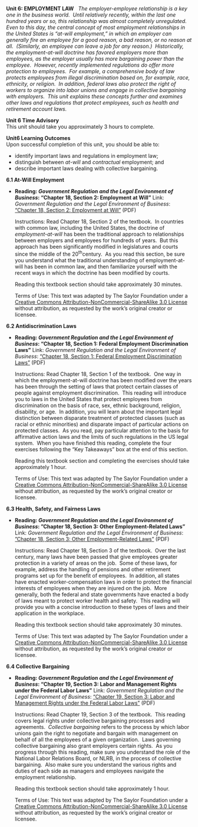 **Unit 6: EMPLOYMENT LAW** <span id="6"></span> 
*The employer-employee relationship is a key one in the business world. 
Until relatively recently, within the last one hundred years or so, this
relationship was almost completely unregulated.  Even to this day, the
central concept of most employment relationships in the United States is
“at-will employment,” in which an employer can generally fire an
employee for a good reason, a bad reason, or no reason at all. 
(Similarly, an employee can leave a job for any reason.)  Historically,
the employment-at-will doctrine has favored employers more than
employees, as the employer usually has more bargaining power than the
employee.  However, recently implemented regulations do offer more
protection to employees.  For example, a comprehensive body of law
protects employees from illegal discrimination based on, for example,
race, ethnicity, or religion.  In addition, federal laws also protect
the right of workers to organize into labor unions and engage in
collective bargaining with employers.  This unit explains these concepts
further and examines other laws and regulations that protect employees,
such as health and retirement account laws.*

**Unit 6 Time Advisory**  
This unit should take you approximately 3 hours to complete.

**Unit6 Learning Outcomes**  
Upon successful completion of this unit, you should be able to:  
-   identify important laws and regulations in employment law;
-   distinguish between *at-will* and *contractual* employment; and
-   describe important laws dealing with collective bargaining.

**6.1 At-Will Employment** <span id="6.1"></span> 
-   **Reading: *Government Regulation and the Legal Environment of
    Business*: “Chapter 18, Section 2: Employment at Will”**
    Link: *Government Regulation and the Legal Environment of Business*:
    [“Chapter 18, Section 2: Employment at
    Will”](https://resources.saylor.org/archived/wp-content/uploads/2013/07/Government-Regulation-Ch18.pdf)
    (PDF)  
      
     Instructions: Read Chapter 18, Section 2 of the textbook.  In
    countries with common law, including the United States, the doctrine
    of *employment-at-will* has been the traditional approach to
    relationships between employers and employees for hundreds of
    years.  But this approach has been significantly modified in
    legislatures and courts since the middle of the
    20<sup>th</sup>century.  As you read this section, be sure you
    understand what the traditional understanding of employment-at-will
    has been in common law, and then familiarize yourself with the
    recent ways in which the doctrine has been modified by courts.  
      
     Reading this textbook section should take approximately 30
    minutes.  
      
     Terms of Use: This text was adapted by The Saylor Foundation under
    a [Creative Commons Attribution-NonCommercial-ShareAlike 3.0
    License](http://creativecommons.org/licenses/by-nc-sa/3.0/) without
    attribution, as requested by the work’s original creator or
    licensee.

**6.2 Antidiscrimination Laws** <span id="6.2"></span> 
-   **Reading: *Government Regulation and the Legal Environment of
    Business*: “Chapter 18, Section 1: Federal Employment Discrimination
    Laws”**
    Link: *Government Regulation and the Legal Environment of Business*:
    [“Chapter 18, Section 1: Federal Employment Discrimination
    Laws”](https://resources.saylor.org/archived/wp-content/uploads/2013/07/Government-Regulation-Ch18.pdf)
    (PDF)  
      
     Instructions: Read Chapter 18, Section 1 of the textbook.  One way
    in which the employment-at-will doctrine has been modified over the
    years has been through the setting of laws that protect certain
    classes of people against employment discrimination.  This reading
    will introduce you to laws in the United States that protect
    employees from discrimination on the basis of race, sex, ethnic
    background, religion, disability, or age.  In addition, you will
    learn about the important legal distinction between disparate
    treatment of protected classes (such as racial or ethnic minorities)
    and disparate impact of particular actions on protected classes.  As
    you read, pay particular attention to the basis for affirmative
    action laws and the limits of such regulations in the US legal
    system.  When you have finished this reading, complete the four
    exercises following the “Key Takeaways” box at the end of this
    section.  
      
     Reading this textbook section and completing the exercises should
    take approximately 1 hour.  
      
     Terms of Use: This text was adapted by The Saylor Foundation under
    a [Creative Commons Attribution-NonCommercial-ShareAlike 3.0
    License](http://creativecommons.org/licenses/by-nc-sa/3.0/) without
    attribution, as requested by the work’s original creator or
    licensee.

**6.3 Health, Safety, and Fairness Laws** <span id="6.3"></span> 
-   **Reading: *Government Regulation and the Legal Environment of
    Business*: ”Chapter 18, Section 3: Other Employment-Related Laws”**
    Link: *Government Regulation and the Legal Environment of Business*:
    [”Chapter 18, Section 3: Other Employment-Related
    Laws”](https://resources.saylor.org/archived/wp-content/uploads/2013/07/Government-Regulation-Ch18.pdf)
    (PDF)  
      
     Instructions: Read Chapter 18, Section 3 of the textbook.  Over the
    last century, many laws have been passed that give employees greater
    protection in a variety of areas on the job.  Some of these laws,
    for example, address the handling of pensions and other retirement
    programs set up for the benefit of employees.  In addition, all
    states have enacted worker-compensation laws in order to protect the
    financial interests of employees when they are injured on the job. 
    More generally, both the federal and state governments have enacted
    a body of laws meant to protect worker health and safety.  This
    reading will provide you with a concise introduction to these types
    of laws and their application in the workplace.  
      
     Reading this textbook section should take approximately 30
    minutes.  
      
     Terms of Use: This text was adapted by The Saylor Foundation under
    a [Creative Commons Attribution-NonCommercial-ShareAlike 3.0
    License](http://creativecommons.org/licenses/by-nc-sa/3.0/) without
    attribution, as requested by the work’s original creator or
    licensee.

**6.4 Collective Bargaining** <span id="6.4"></span> 
-   **Reading: *Government Regulation and the Legal Environment of
    Business*: “Chapter 19, Section 3: Labor and Management Rights under
    the Federal Labor Laws”**
    Link: *Government Regulation and the Legal Environment of Business*:
    [“Chapter 19, Section 3: Labor and Management Rights under the
    Federal Labor
    Laws”](https://resources.saylor.org/archived/wp-content/uploads/2013/07/Government-Regulation-Ch19.pdf)
    (PDF)  
      
     Instructions: Read Chapter 19, Section 3 of the textbook.  This
    reading covers legal rights under collective bargaining processes
    and agreements.  *Collective bargaining* refers to the process by
    which labor unions gain the right to negotiate and bargain with
    management on behalf of all the employees of a given organization. 
    Laws governing collective bargaining also grant employers certain
    rights.  As you progress through this reading, make sure you
    understand the role of the National Labor Relations Board, or NLRB,
    in the process of collective bargaining.  Also make sure you
    understand the various rights and duties of each side as managers
    and employees navigate the employment relationship.  
      
     Reading this textbook section should take approximately 1 hour.  
      
     Terms of Use: This text was adapted by The Saylor Foundation under
    a [Creative Commons Attribution-NonCommercial-ShareAlike 3.0
    License](http://creativecommons.org/licenses/by-nc-sa/3.0/) without
    attribution, as requested by the work’s original creator or
    licensee.


